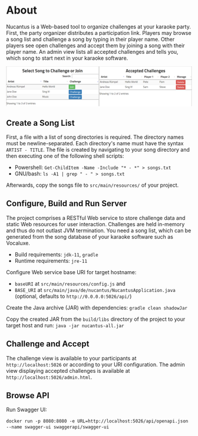 # About
Nucantus is a Web-based tool to organize challenges at your karaoke party. First, the party organizer distributes a participation link. Players may browse a song list and challenge a song by typing in their player name. Other players see open challenges and accept them by joining a song with their player name. An admin view lists all accepted challenges and tells you, which song to start next in your karaoke software.

![Challenge and administration views of nucantus](src/site/nucantus-views-screenshot.png)

## Create a Song List
First, a file with a list of song directories is required. The directory names must be newline-separated. Each directory's name must have the syntax `ARTIST - TITLE`. The file is created by navigating to your song directory and then executing one of the following shell scripts:

* Powershell: `Get-ChildItem -Name -Include "* - *" > songs.txt`
* GNU/bash: `ls -A1 | grep " - " > songs.txt`

Afterwards, copy the songs file to `src/main/resources/` of your project.

## Configure, Build and Run Server
The project comprises a RESTful Web service to store challenge data and static Web resources for user interaction. Challenges are held in-memory and thus do not outlast JVM termination. You need a song list, which can be generated from the song database of your karaoke software such as Vocaluxe.

* Build requirements: `jdk-11`, `gradle`
* Runtime requirements: `jre-11`

Configure Web service base URI for target hostname:

* `baseURI` at `src/main/resources/config.js` and
* `BASE_URI` at `src/main/java/de/nucantus/NucantusApplication.java` (optional, defaults to `http://0.0.0.0:5026/api/`)

Create the Java archive (JAR) with dependencies: `gradle clean shadowJar`

Copy the created JAR from the `build/libs` directory of the project to your target host and run: `java -jar nucantus-all.jar` 

## Challenge and Accept
The challenge view is available to your participants at `http://localhost:5026` or according to your URI configuration. The admin view displaying accepted challenges is available at `http://localhost:5026/admin.html`.

## Browse API
Run Swagger UI:
```
docker run -p 8080:8080 -e URL=http://localhost:5026/api/openapi.json --name swagger-ui swaggerapi/swagger-ui
```